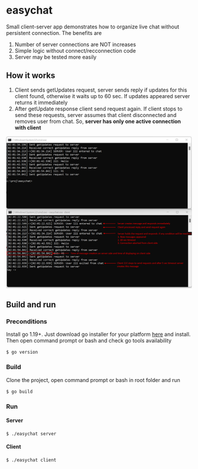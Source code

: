 # easychat
Small client-server app demonstrates how to organize live chat without persistent connection. 
The benefits are
1. Number of server connections are NOT increases
2. Simple logic without connect/recconnection code
3. Server may be tested more easily

## How it works
1. Client sends getUpdates request, server sends reply if updates for this client found, otherwise it waits up to 60 sec. If updates appeared server returns it immediately
2. After getUpdate response client send request again. If client stops to send these requests, server assumes that client disconnected and removes user from chat. So, **server has only one active connection with client**

![img](demo.png "img")

## Build and run
### Preconditions
Install go 1.19+.
Just download go installer for your platform [here](https://go.dev/dl/) and install.
Then open command prompt or bash and check go tools availability
```
$ go version
```
### Build
Clone the project, open command prompt or bash in root folder and run
```
$ go build
```
### Run
#### Server
```
$ ./easychat server
```
#### Client
```
$ ./easychat client
```

